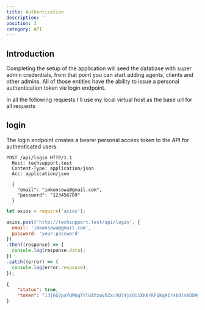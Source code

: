 ```yaml
---
title: Authentication
description: ''
position: 3
category: API
---
```


## Introduction 
Completing the setup of the application will seed  the database with super admin credentials, 
from that point you can start adding agents, clients and other admins. 
All of those entities have the ability to issue a personal authentication token vie login endpoint.

<alert>
In all the following requests I'll use my local virtual host as the base url for all requests
</alert>

## login 
The login endpoint creates a bearer personal access token to the API for authenticated users. 

<code-group>
  <code-block label="Http" active>

  ```http request
  POST /api/login HTTP/1.1
    Host: techsupport.test
    Content-Type: application/json
    Acc: application/json
    
    {
      "email": "imkonsowa@gmail.com",
      "password": "123456789"
    }
  ```

  </code-block>
  <code-block label="JavaScript">

  ```javascript
  let axios = require('axios');
  
  axios.post('http://techsupport.test/api/login', {
    email: 'imkonsowa@gmail.com',
    password: 'your-password'
  })
  .then((response) => {
    console.log(response.data);
  })
  .catch((error) => {
    console.log(error.response);
  });

  ```

  </code-block>
</code-group>

<code-block label="Http" active>

  ```json
  {
      "status": true,
      "token": "13|6G7paYQM6qTYlGAhzwV0Zxu9Ul4jcQU1XKNrKFQKq9Irsb0lsNDD9jsPy32fGBFsFTumN58VJBg1SGEs"
  }
  ```

  </code-block>
